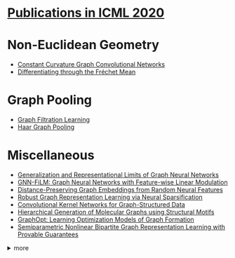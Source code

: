 # [Publications in ICML 2020](https://icml.cc/Conferences/2020/AcceptedPapersInitial)



# Non-Euclidean Geometry
- [Constant Curvature Graph Convolutional Networks](https://github.com/naganandy/graph-based-deep-learning-literature/blob/master/conference-publications/folders/publications_icml20/kgcn_icml20/README.md)
- [Differentiating through the Fréchet Mean](https://github.com/naganandy/graph-based-deep-learning-literature/blob/master/conference-publications/folders/publications_icml20/hfm_icml20/README.md)



# Graph Pooling
- [Graph Filtration Learning](https://github.com/naganandy/graph-based-deep-learning-literature/blob/master/conference-publications/folders/publications_icml20/gfl_icml20/README.md)
- [Haar Graph Pooling](https://github.com/naganandy/graph-based-deep-learning-literature/blob/master/conference-publications/folders/publications_icml20/haarpooling_icml20/README.md)



# Miscellaneous
- [Generalization and Representational Limits of Graph Neural Networks](https://github.com/naganandy/graph-based-deep-learning-literature/blob/master/conference-publications/folders/publications_icml20/cpngnn_icml20/README.md)
- [GNN-FiLM: Graph Neural Networks with Feature-wise Linear Modulation](https://github.com/naganandy/graph-based-deep-learning-literature/blob/master/conference-publications/folders/publications_icml20/gnnfilm_icml20/README.md)
- [Distance-Preserving Graph Embeddings from Random Neural Features](https://github.com/naganandy/graph-based-deep-learning-literature/blob/master/conference-publications/folders/publications_icml20/grnf_icml20/README.md)
- [Robust Graph Representation Learning via Neural Sparsification](https://github.com/naganandy/graph-based-deep-learning-literature/blob/master/conference-publications/folders/publications_icml20/neuralsparse_icml20/README.md)
- [Convolutional Kernel Networks for Graph-Structured Data](https://github.com/naganandy/graph-based-deep-learning-literature/blob/master/conference-publications/folders/publications_icml20/gckn_icml20/README.md)
- [Hierarchical Generation of Molecular Graphs using Structural Motifs](https://github.com/naganandy/graph-based-deep-learning-literature/blob/master/conference-publications/folders/publications_icml20/hiervae_icml20/README.md)
- [GraphOpt: Learning Optimization Models of Graph Formation](https://github.com/naganandy/graph-based-deep-learning-literature/tree/master/conference-publications/folders/publications_icml20/graphopt_icml20)
- [Semiparametric Nonlinear Bipartite Graph Representation Learning with Provable Guarantees](https://github.com/naganandy/graph-based-deep-learning-literature/blob/master/conference-publications/folders/publications_icml20/bigrl_icml20/README.md)



<details> 
<summary> more </summary> 

- Graph Structure of Neural Networks
- Simple and Deep Graph Convolutional Networks
- Graph Representation Learning by Maximizing Mutual Information Between Spatial and Spectral Views
- Quantized Decentralized Stochastic Learning over Directed Graphs
- When Does Self-Supervision Help Graph Convolutional Networks?
- Spectral Clustering with Graph Neural Networks for Graph Pooling
- Interferometric Graph Transform:a Deep Unsupervised Graph Invariant Representation
- Graph Optimal Transport for Cross-Domain Alignment
- A Flexible Framework for Nonparametric Graphical Modeling that Accommodates Machine Learning
- Scalable Deep Generative Modeling for Sparse Graphs
- A Flexible Latent Space Model for Multilayer Networks
- NetGAN without GAN: From Random Walks to Low-Rank Approximations
- Deep Graph Random Process for Relational-Thinking-Based Speech Recognition
- Fractal Gaussian Networks: A sparse random graph model based on Gaussian Multiplicative Chaos

</details>

